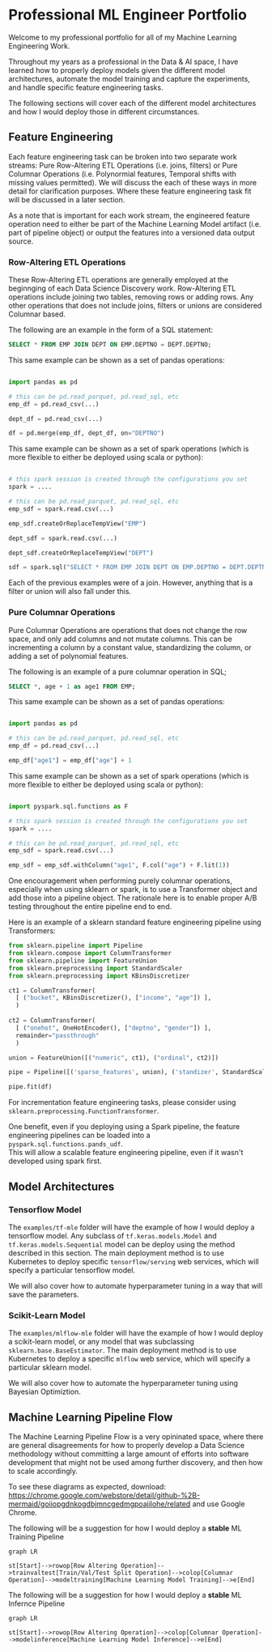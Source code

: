 # Professional ML Engineer Portfolio

Welcome to my professional portfolio for all of my Machine Learning Engineering Work.

Throughout my years as a professional in the Data & AI space, I have learned how to properly deploy models given the different model architectures, automate the model training and capture the experiments, and handle specific feature engineering tasks.

The following sections will cover each of the different model architectures and how I would deploy those in different circumstances. 

## Feature Engineering

Each feature engineering task can be broken into two separate work streams: Pure Row-Altering ETL Operations (i.e. joins, filters) or Pure Columnar Operations (i.e. Polynormial features, Temporal shifts with missing values permitted).  We will discuss the each of these ways in more detail for clarification purposes.  Where these feature engineering task fit will be discussed in a later section. 

As a note that is important for each work stream, the engineered feature operation need to either be part of the Machine Learning Model artifact (i.e. part of pipeline object) or output the features into a versioned data output source.  

### Row-Altering ETL Operations

These Row-Altering ETL operations are generally employed at the beginnging of each Data Science Discovery work.  Row-Altering ETL operations include joining two tables, removing rows or adding rows.  Any other operations that does not include joins, filters or unions are considered Columnar based.  

The following are an example in the form of a SQL statement:

``` sql
SELECT * FROM EMP JOIN DEPT ON EMP.DEPTNO = DEPT.DEPTNO;
```

This same example can be shown as a set of pandas operations:

``` python

import pandas as pd

# this can be pd.read_parquet, pd.read_sql, etc
emp_df = pd.read_csv(...)

dept_df = pd.read_csv(...)

df = pd.merge(emp_df, dept_df, on="DEPTNO")


```

This same example can be shown as a set of spark operations (which is more flexible to either be deployed using scala or python):

``` python

# this spark session is created through the configurations you set
spark = ....

# this can be pd.read_parquet, pd.read_sql, etc
emp_sdf = spark.read.csv(...)

emp_sdf.createOrReplaceTempView("EMP")

dept_sdf = spark.read.csv(...)

dept_sdf.createOrReplaceTempView("DEPT")

sdf = spark.sql("SELECT * FROM EMP JOIN DEPT ON EMP.DEPTNO = DEPT.DEPTNO")

```

Each of the previous examples were of a join.  However, anything that is a filter or union will also fall under this.

### Pure Columnar Operations

Pure Columnar Operations are operations that does not change the row space, and only add columns and not mutate columns.  This can be incrementing a column by a constant value, standardizing the column, or adding a set of polynomial features.  

The following is an example of a pure columnar operation in SQL;

``` sql
SELECT *, age + 1 as age1 FROM EMP;
```

This same example can be shown as a set of pandas operations:

``` python

import pandas as pd

# this can be pd.read_parquet, pd.read_sql, etc
emp_df = pd.read_csv(...)

emp_df["age1"] = emp_df["age"] + 1

```

This same example can be shown as a set of spark operations (which is more flexible to either be deployed using scala or python):

``` python

import pyspark.sql.functions as F

# this spark session is created through the configurations you set
spark = ....

# this can be pd.read_parquet, pd.read_sql, etc
emp_sdf = spark.read.csv(...)

emp_sdf = emp_sdf.withColumn("age1", F.col("age") + F.lit(1))

```

One encouragement when performing purely columnar operations, especially when using sklearn or spark, is to use a Transformer object and add those into a pipeline object.  The rationale here is to enable proper A/B testing throughout the entire pipeline end to end.  

Here is an example of a sklearn standard feature engineering pipeline using Transformers:

``` python 
from sklearn.pipeline import Pipeline
from sklearn.compose import ColumnTransformer
from sklearn.pipeline import FeatureUnion
from sklearn.preprocessing import StandardScaler
from sklearn.preprocessing import KBinsDiscretizer

ct1 = ColumnTransformer(
  [ ("bucket", KBinsDiscretizer(), ["income", "age"]) ],
  )
  
ct2 = ColumnTransformer(
  [ ("onehot", OneHotEncoder(), ["deptno", "gender"]) ],
  remainder="passthrough"
  )

union = FeatureUnion([("numeric", ct1), ("ordinal", ct2)])

pipe = Pipeline([('sparse_features', union), ('standizer', StandardScaler())])

pipe.fit(df)

```

For incrementation feature engineering tasks, please consider using `sklearn.preprocessing.FunctionTransformer`.

One benefit, even if you deploying using a Spark pipeline, the feature engineering pipelines can be loaded into a `pyspark.sql.functions.pands_udf`.  
This will allow a scalable feature engineering pipeline, even if it wasn't developed using spark first.  


## Model Architectures

### Tensorflow Model

The `examples/tf-mle` folder will have the example of how I would deploy a tensorflow model.  Any subclass of `tf.keras.models.Model` and `tf.keras.models.Sequential` model can be deploy using the method described in this section.  The main deployment method is to use Kubernetes to deploy specific `tensorflow/serving` web services, which will specify a particular tensorflow model.

We will also cover how to automate hyperparameter tuning in a way that will save the parameters.

### Scikit-Learn Model

The `examples/mlflow-mle` folder will have the example of how I would deploy a scikit-learn model, or any model that was subclassing `sklearn.base.BaseEstimator`.  The main deployment method is to use Kubernetes to deploy a specific `mlflow` web service, which will specify a particular sklearn model.  

We will also cover how to automate the hyperparameter tuning using Bayesian Optimiztion.  

## Machine Learning Pipeline Flow

The Machine Learning Pipeline Flow is a very opininated space, where there are general disagreements for how to properly develop a Data Science methodology without committing a large amount of efforts into software development that might not be used among further discovery, and then how to scale accordingly.  

To see these diagrams as expected, download: https://chrome.google.com/webstore/detail/github-%2B-mermaid/goiiopgdnkogdbjmncgedmgpoajilohe/related and use Google Chrome. 

The following will be a suggestion for how I would deploy a **stable** ML Training Pipeline

```mermaid
graph LR

st[Start]-->rowop[Row Altering Operation]-->trainvaltest[Train/Val/Test Split Operation]-->colop[Columnar Operation]-->modeltraining[Machine Learning Model Training]-->e[End]

```

The following will be a suggestion for how I would deploy a **stable** ML Infernce Pipeline

```mermaid
graph LR

st[Start]-->rowop[Row Altering Operation]-->colop[Columnar Operation]-->modelinference[Machine Learning Model Inference]-->e[End]

```

